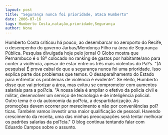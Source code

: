 ```yaml
---
layout: post
title: "Segurança nunca foi prioridade, ataca Humberto"
date: 2006-07-16
tags: Humberto Costa,natação,prioridade,Segurança
author: None
---
```


Humberto Costa criticou há pouco, ao desembarcar no aeroporto do Recife, o desempenho do governo Jarbas/Mendonça Filho na área de Segurança Pública. Pesquisa divulgada hoje pelo jornal O Globo mostra que Pernambuco é o 18º colocado no ranking de gastos por habitante/ano para conter a violência, apesar de estar entre os três mais violentos do Pa?s. \"(A pesquisa) É prova cabal de que a segurança nunca foi uma prioridade. Isso explica parte dos problemas que temos. O desaparalhamento do Estado para enfrentar os problemas de violência é evidente\". 
Se eleito, Humberto disse que vai priorizar a área, mas evitou se comprometer com aumentos salariais para a pol?cia. \"A nossa ideia é ampliar o efetivo da policia civil e militar, desenvolver um serviço de tecnologia e de inteligência policial. Outro tema é o da autonomia da pol?cia, a despartidarização. As promoções devem ocorrer por merecimento e não por conveniências pol?ticas. Também vamos investir uma maior qualificação de pessoal. Havendo crescimento da receita, uma das minhas preocupações será tentar melhorar os padrões salarias da pol?cia.\"
O blog continua tentando falar com Eduardo Campos sobre o assunto. 